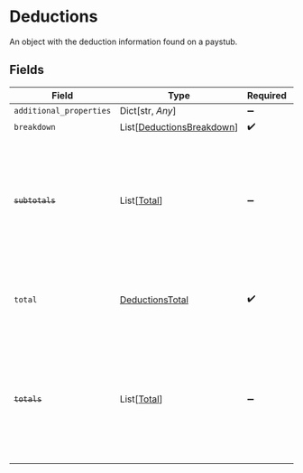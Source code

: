 # Deductions

An object with the deduction information found on a paystub.


## Fields

| Field                                                                                                                   | Type                                                                                                                    | Required                                                                                                                | Description                                                                                                             |
| ----------------------------------------------------------------------------------------------------------------------- | ----------------------------------------------------------------------------------------------------------------------- | ----------------------------------------------------------------------------------------------------------------------- | ----------------------------------------------------------------------------------------------------------------------- |
| `additional_properties`                                                                                                 | Dict[str, *Any*]                                                                                                        | :heavy_minus_sign:                                                                                                      | N/A                                                                                                                     |
| `breakdown`                                                                                                             | List[[DeductionsBreakdown](../../models/shared/deductionsbreakdown.md)]                                                 | :heavy_check_mark:                                                                                                      | N/A                                                                                                                     |
| ~~`subtotals`~~                                                                                                         | List[[Total](../../models/shared/total.md)]                                                                             | :heavy_minus_sign:                                                                                                      | : warning: ** DEPRECATED **: This will be removed in a future release, please migrate away from it as soon as possible. |
| `total`                                                                                                                 | [DeductionsTotal](../../models/shared/deductionstotal.md)                                                               | :heavy_check_mark:                                                                                                      | An object representing the total deductions for the pay period                                                          |
| ~~`totals`~~                                                                                                            | List[[Total](../../models/shared/total.md)]                                                                             | :heavy_minus_sign:                                                                                                      | : warning: ** DEPRECATED **: This will be removed in a future release, please migrate away from it as soon as possible. |